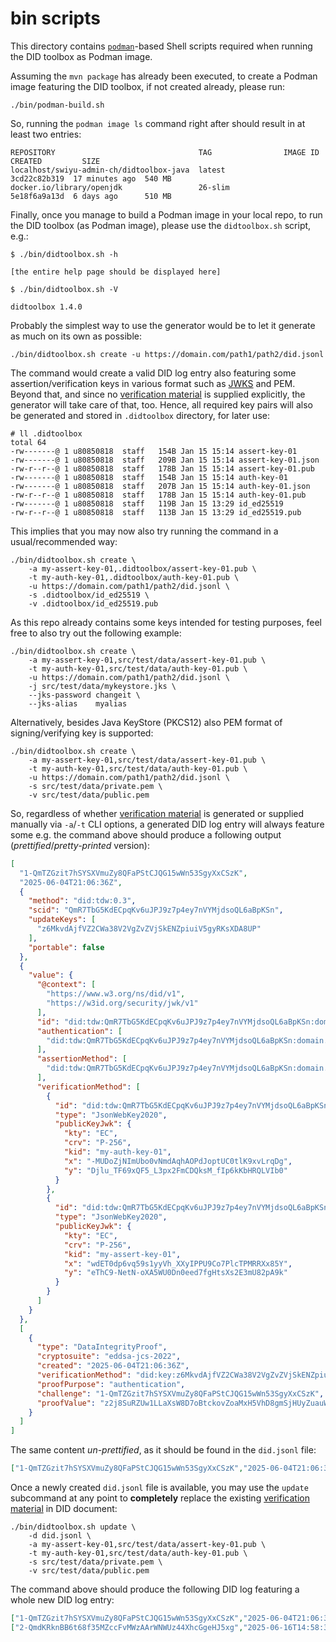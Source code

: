 # bin scripts

This directory contains [`podman`](https://docs.podman.io/en/latest/)-based Shell scripts required when running the DID toolbox as Podman image.

Assuming the `mvn package` has already been executed, to create a Podman image featuring the DID toolbox, if not created already, please run: 
```shell
./bin/podman-build.sh
```

So, running the `podman image ls` command right after should result in at least two entries:
```text
REPOSITORY                                TAG                IMAGE ID      CREATED         SIZE
localhost/swiyu-admin-ch/didtoolbox-java  latest             3cd22c82b319  17 minutes ago  540 MB
docker.io/library/openjdk                 26-slim            5e18f6a9a13d  6 days ago      510 MB
```

Finally, once you manage to build a Podman image in your local repo, to run the DID toolbox (as Podman image), please use the `didtoolbox.sh` script, e.g.:

```text
$ ./bin/didtoolbox.sh -h

[the entire help page should be displayed here]

$ ./bin/didtoolbox.sh -V

didtoolbox 1.4.0
```

Probably the simplest way to use the generator would be to let it generate as much on its own as possible:

```shell
./bin/didtoolbox.sh create -u https://domain.com/path1/path2/did.jsonl
```

The command would create a valid DID log entry also featuring some assertion/verification keys in various format such as [JWKS](https://datatracker.ietf.org/doc/html/rfc7517) and PEM.
Beyond that, and since no [verification material](https://www.w3.org/TR/did-core/#verification-material) is supplied explicitly, 
the generator will take care of that, too. Hence, all required key pairs will also be generated and stored in `.didtoolbox` directory, for later use:

```shell
# ll .didtoolbox
total 64
-rw-------@ 1 u80850818  staff   154B Jan 15 15:14 assert-key-01
-rw-------@ 1 u80850818  staff   209B Jan 15 15:14 assert-key-01.json
-rw-r--r--@ 1 u80850818  staff   178B Jan 15 15:14 assert-key-01.pub
-rw-------@ 1 u80850818  staff   154B Jan 15 15:14 auth-key-01
-rw-------@ 1 u80850818  staff   207B Jan 15 15:14 auth-key-01.json
-rw-r--r--@ 1 u80850818  staff   178B Jan 15 15:14 auth-key-01.pub
-rw-------@ 1 u80850818  staff   119B Jan 15 13:29 id_ed25519
-rw-r--r--@ 1 u80850818  staff   113B Jan 15 13:29 id_ed25519.pub
```

This implies that you may now also try running the command in a usual/recommended way:

```shell
./bin/didtoolbox.sh create \
    -a my-assert-key-01,.didtoolbox/assert-key-01.pub \
    -t my-auth-key-01,.didtoolbox/auth-key-01.pub \
    -u https://domain.com/path1/path2/did.jsonl \
    -s .didtoolbox/id_ed25519 \
    -v .didtoolbox/id_ed25519.pub                                                      
```

As this repo already contains some keys intended for testing purposes, feel free to also try out the following example: 

```shell
./bin/didtoolbox.sh create \
    -a my-assert-key-01,src/test/data/assert-key-01.pub \
    -t my-auth-key-01,src/test/data/auth-key-01.pub \
    -u https://domain.com/path1/path2/did.jsonl \
    -j src/test/data/mykeystore.jks \
    --jks-password changeit \
    --jks-alias    myalias                                              
```

 Alternatively, besides Java KeyStore (PKCS12) also PEM format of signing/verifying key is supported:

```shell
./bin/didtoolbox.sh create \
    -a my-assert-key-01,src/test/data/assert-key-01.pub \
    -t my-auth-key-01,src/test/data/auth-key-01.pub \
    -u https://domain.com/path1/path2/did.jsonl \
    -s src/test/data/private.pem \
    -v src/test/data/public.pem
```

So, regardless of whether [verification material](https://www.w3.org/TR/did-core/#verification-material) is generated 
or supplied manually via `-a`/`-t` CLI options, a generated DID log entry will always feature some e.g. the command above 
should produce a following output (_prettified_/_pretty-printed_ version):

```json
[
  "1-QmTZGzit7hSYSXVmuZy8QFaPStCJQG15wWn53SgyXxCSzK",
  "2025-06-04T21:06:36Z",
  {
    "method": "did:tdw:0.3",
    "scid": "QmR7TbG5KdECpqKv6uJPJ9z7p4ey7nVYMjdsoQL6aBpKSn",
    "updateKeys": [
      "z6MkvdAjfVZ2CWa38V2VgZvZVjSkENZpiuiV5gyRKsXDA8UP"
    ],
    "portable": false
  },
  {
    "value": {
      "@context": [
        "https://www.w3.org/ns/did/v1",
        "https://w3id.org/security/jwk/v1"
      ],
      "id": "did:tdw:QmR7TbG5KdECpqKv6uJPJ9z7p4ey7nVYMjdsoQL6aBpKSn:domain.com:path1:path2",
      "authentication": [
        "did:tdw:QmR7TbG5KdECpqKv6uJPJ9z7p4ey7nVYMjdsoQL6aBpKSn:domain.com:path1:path2#my-auth-key-01"
      ],
      "assertionMethod": [
        "did:tdw:QmR7TbG5KdECpqKv6uJPJ9z7p4ey7nVYMjdsoQL6aBpKSn:domain.com:path1:path2#my-assert-key-01"
      ],
      "verificationMethod": [
        {
          "id": "did:tdw:QmR7TbG5KdECpqKv6uJPJ9z7p4ey7nVYMjdsoQL6aBpKSn:domain.com:path1:path2#my-auth-key-01",
          "type": "JsonWebKey2020",
          "publicKeyJwk": {
            "kty": "EC",
            "crv": "P-256",
            "kid": "my-auth-key-01",
            "x": "-MUDoZjNImUbo0vNmdAqhAOPdJoptUC0tlK9xvLrqDg",
            "y": "Djlu_TF69xQF5_L3px2FmCDQksM_fIp6kKbHRQLVIb0"
          }
        },
        {
          "id": "did:tdw:QmR7TbG5KdECpqKv6uJPJ9z7p4ey7nVYMjdsoQL6aBpKSn:domain.com:path1:path2#my-assert-key-01",
          "type": "JsonWebKey2020",
          "publicKeyJwk": {
            "kty": "EC",
            "crv": "P-256",
            "kid": "my-assert-key-01",
            "x": "wdET0dp6vq59s1yyVh_XXyIPPU9Co7PlcTPMRRXx85Y",
            "y": "eThC9-NetN-oXA5WU0Dn0eed7fgHtsXs2E3mU82pA9k"
          }
        }
      ]
    }
  },
  [
    {
      "type": "DataIntegrityProof",
      "cryptosuite": "eddsa-jcs-2022",
      "created": "2025-06-04T21:06:36Z",
      "verificationMethod": "did:key:z6MkvdAjfVZ2CWa38V2VgZvZVjSkENZpiuiV5gyRKsXDA8UP#z6MkvdAjfVZ2CWa38V2VgZvZVjSkENZpiuiV5gyRKsXDA8UP",
      "proofPurpose": "authentication",
      "challenge": "1-QmTZGzit7hSYSXVmuZy8QFaPStCJQG15wWn53SgyXxCSzK",
      "proofValue": "z2j8SuRZUw1LLaXsW8D7oBtckovZoaMxH5VhD8gmSjHUyZuauWZvA2uvm5whWvZXoLTnQjsRxdN9qN1K9BZd6vqrR"
    }
  ]
]
```

The same content _un-prettified_, as it should be found in the `did.jsonl` file:

```json
["1-QmTZGzit7hSYSXVmuZy8QFaPStCJQG15wWn53SgyXxCSzK","2025-06-04T21:06:36Z",{"method":"did:tdw:0.3","scid":"QmR7TbG5KdECpqKv6uJPJ9z7p4ey7nVYMjdsoQL6aBpKSn","updateKeys":["z6MkvdAjfVZ2CWa38V2VgZvZVjSkENZpiuiV5gyRKsXDA8UP"],"portable":false},{"value":{"@context":["https://www.w3.org/ns/did/v1","https://w3id.org/security/jwk/v1"],"id":"did:tdw:QmR7TbG5KdECpqKv6uJPJ9z7p4ey7nVYMjdsoQL6aBpKSn:domain.com:path1:path2","authentication":["did:tdw:QmR7TbG5KdECpqKv6uJPJ9z7p4ey7nVYMjdsoQL6aBpKSn:domain.com:path1:path2#my-auth-key-01"],"assertionMethod":["did:tdw:QmR7TbG5KdECpqKv6uJPJ9z7p4ey7nVYMjdsoQL6aBpKSn:domain.com:path1:path2#my-assert-key-01"],"verificationMethod":[{"id":"did:tdw:QmR7TbG5KdECpqKv6uJPJ9z7p4ey7nVYMjdsoQL6aBpKSn:domain.com:path1:path2#my-auth-key-01","type":"JsonWebKey2020","publicKeyJwk":{"kty":"EC","crv":"P-256","kid":"my-auth-key-01","x":"-MUDoZjNImUbo0vNmdAqhAOPdJoptUC0tlK9xvLrqDg","y":"Djlu_TF69xQF5_L3px2FmCDQksM_fIp6kKbHRQLVIb0"}},{"id":"did:tdw:QmR7TbG5KdECpqKv6uJPJ9z7p4ey7nVYMjdsoQL6aBpKSn:domain.com:path1:path2#my-assert-key-01","type":"JsonWebKey2020","publicKeyJwk":{"kty":"EC","crv":"P-256","kid":"my-assert-key-01","x":"wdET0dp6vq59s1yyVh_XXyIPPU9Co7PlcTPMRRXx85Y","y":"eThC9-NetN-oXA5WU0Dn0eed7fgHtsXs2E3mU82pA9k"}}]}},[{"type":"DataIntegrityProof","cryptosuite":"eddsa-jcs-2022","created":"2025-06-04T21:06:36Z","verificationMethod":"did:key:z6MkvdAjfVZ2CWa38V2VgZvZVjSkENZpiuiV5gyRKsXDA8UP#z6MkvdAjfVZ2CWa38V2VgZvZVjSkENZpiuiV5gyRKsXDA8UP","proofPurpose":"authentication","challenge":"1-QmTZGzit7hSYSXVmuZy8QFaPStCJQG15wWn53SgyXxCSzK","proofValue":"z2j8SuRZUw1LLaXsW8D7oBtckovZoaMxH5VhD8gmSjHUyZuauWZvA2uvm5whWvZXoLTnQjsRxdN9qN1K9BZd6vqrR"}]]
```

Once a newly created `did.jsonl` file is available, you may use the `update` subcommand at any point to **completely**
replace the existing [verification material](https://www.w3.org/TR/did-core/#verification-material) in DID document:

```shell
./bin/didtoolbox.sh update \
    -d did.jsonl \
    -a my-assert-key-01,src/test/data/assert-key-01.pub \
    -t my-auth-key-01,src/test/data/auth-key-01.pub \
    -s src/test/data/private.pem \
    -v src/test/data/public.pem
```

The command above should produce the following DID log featuring a whole new DID log entry:

```json lines
["1-QmTZGzit7hSYSXVmuZy8QFaPStCJQG15wWn53SgyXxCSzK","2025-06-04T21:06:36Z",{"method":"did:tdw:0.3","scid":"QmR7TbG5KdECpqKv6uJPJ9z7p4ey7nVYMjdsoQL6aBpKSn","updateKeys":["z6MkvdAjfVZ2CWa38V2VgZvZVjSkENZpiuiV5gyRKsXDA8UP"],"portable":false},{"value":{"@context":["https://www.w3.org/ns/did/v1","https://w3id.org/security/jwk/v1"],"id":"did:tdw:QmR7TbG5KdECpqKv6uJPJ9z7p4ey7nVYMjdsoQL6aBpKSn:domain.com:path1:path2","authentication":["did:tdw:QmR7TbG5KdECpqKv6uJPJ9z7p4ey7nVYMjdsoQL6aBpKSn:domain.com:path1:path2#my-auth-key-01"],"assertionMethod":["did:tdw:QmR7TbG5KdECpqKv6uJPJ9z7p4ey7nVYMjdsoQL6aBpKSn:domain.com:path1:path2#my-assert-key-01"],"verificationMethod":[{"id":"did:tdw:QmR7TbG5KdECpqKv6uJPJ9z7p4ey7nVYMjdsoQL6aBpKSn:domain.com:path1:path2#my-auth-key-01","type":"JsonWebKey2020","publicKeyJwk":{"kty":"EC","crv":"P-256","kid":"my-auth-key-01","x":"-MUDoZjNImUbo0vNmdAqhAOPdJoptUC0tlK9xvLrqDg","y":"Djlu_TF69xQF5_L3px2FmCDQksM_fIp6kKbHRQLVIb0"}},{"id":"did:tdw:QmR7TbG5KdECpqKv6uJPJ9z7p4ey7nVYMjdsoQL6aBpKSn:domain.com:path1:path2#my-assert-key-01","type":"JsonWebKey2020","publicKeyJwk":{"kty":"EC","crv":"P-256","kid":"my-assert-key-01","x":"wdET0dp6vq59s1yyVh_XXyIPPU9Co7PlcTPMRRXx85Y","y":"eThC9-NetN-oXA5WU0Dn0eed7fgHtsXs2E3mU82pA9k"}}]}},[{"type":"DataIntegrityProof","cryptosuite":"eddsa-jcs-2022","created":"2025-06-04T21:06:36Z","verificationMethod":"did:key:z6MkvdAjfVZ2CWa38V2VgZvZVjSkENZpiuiV5gyRKsXDA8UP#z6MkvdAjfVZ2CWa38V2VgZvZVjSkENZpiuiV5gyRKsXDA8UP","proofPurpose":"authentication","challenge":"1-QmTZGzit7hSYSXVmuZy8QFaPStCJQG15wWn53SgyXxCSzK","proofValue":"z2j8SuRZUw1LLaXsW8D7oBtckovZoaMxH5VhD8gmSjHUyZuauWZvA2uvm5whWvZXoLTnQjsRxdN9qN1K9BZd6vqrR"}]]
["2-QmdKRknBB6t68f35MZccFvMWzAArWNWUz44XhcGgeHJ5xg","2025-06-16T14:58:31Z",{},{"value":{"@context":["https://www.w3.org/ns/did/v1","https://w3id.org/security/jwk/v1"],"id":"did:tdw:QmR7TbG5KdECpqKv6uJPJ9z7p4ey7nVYMjdsoQL6aBpKSn:domain.com:path1:path2","authentication":["did:tdw:QmR7TbG5KdECpqKv6uJPJ9z7p4ey7nVYMjdsoQL6aBpKSn:domain.com:path1:path2#my-auth-key-01"],"assertionMethod":["did:tdw:QmR7TbG5KdECpqKv6uJPJ9z7p4ey7nVYMjdsoQL6aBpKSn:domain.com:path1:path2#my-assert-key-01"],"verificationMethod":[{"id":"did:tdw:QmR7TbG5KdECpqKv6uJPJ9z7p4ey7nVYMjdsoQL6aBpKSn:domain.com:path1:path2#my-auth-key-01","type":"JsonWebKey2020","publicKeyJwk":{"kty":"EC","crv":"P-256","kid":"my-auth-key-01","x":"-MUDoZjNImUbo0vNmdAqhAOPdJoptUC0tlK9xvLrqDg","y":"Djlu_TF69xQF5_L3px2FmCDQksM_fIp6kKbHRQLVIb0"}},{"id":"did:tdw:QmR7TbG5KdECpqKv6uJPJ9z7p4ey7nVYMjdsoQL6aBpKSn:domain.com:path1:path2#my-assert-key-01","type":"JsonWebKey2020","publicKeyJwk":{"kty":"EC","crv":"P-256","kid":"my-assert-key-01","x":"wdET0dp6vq59s1yyVh_XXyIPPU9Co7PlcTPMRRXx85Y","y":"eThC9-NetN-oXA5WU0Dn0eed7fgHtsXs2E3mU82pA9k"}}]}},[{"type":"DataIntegrityProof","cryptosuite":"eddsa-jcs-2022","created":"2025-06-16T14:58:31Z","verificationMethod":"did:key:z6MkvdAjfVZ2CWa38V2VgZvZVjSkENZpiuiV5gyRKsXDA8UP#z6MkvdAjfVZ2CWa38V2VgZvZVjSkENZpiuiV5gyRKsXDA8UP","proofPurpose":"authentication","challenge":"2-QmdKRknBB6t68f35MZccFvMWzAArWNWUz44XhcGgeHJ5xg","proofValue":"z5r1JC6PuD1ErAKjgCTCaBtauAmdepVB8NbPSWxop1fWNoQpZHUmkELrQR2dFN71Hzsh7U1dLEQ5UpmRfvPG9VVkW"}]]
```
